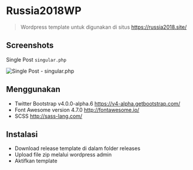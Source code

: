 # Russia2018WP

> Wordpress template untuk digunakan di situs https://russia2018.site/

## Screenshots

Single Post `singular.php`

![Single Post - singular.php](https://russia2018.site/wp-content/uploads/2017/07/russia2018-browser-shot.jpg)

## Menggunakan

* Twitter Bootstrap  v4.0.0-alpha.6 https://v4-alpha.getbootstrap.com/
* Font Awesome version 4.7.0 http://fontawesome.io/
* SCSS http://sass-lang.com/

## Instalasi

* Download release template di dalam folder releases
* Upload file zip melalui wordpress admin
* Aktifkan template


